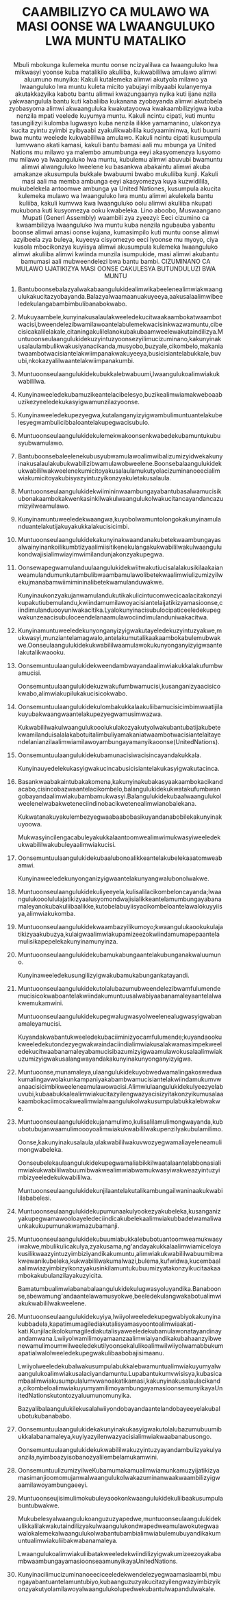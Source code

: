 <h1 align='center'>CAAMBILIZYO CA MULAWO WA MASI OONSE WA LWAANGULUKO LWA MUNTU MATALIKO</h1>
<h2 align='center'></h2>
<p align='center'>Mbuli mbokunga kulemeka muntu oonse ncizyalilwa ca lwaanguluko lwa mikwasyi yoonse kuba matalikilo akuliiba, kukwabililwa amulawo alimwi aluumuno munyika:
Kakuli kutalemeka alimwi akutyola milawo ya lwaanguluko lwa muntu kuleta micito yabujayi mibyaabi kulanyemya akutakkazyika kabotu bantu alimwi kwazungaanya nyika kuti ijane nzila yakwaangulula bantu kuti kabaliiba kukanana zyobayanda alimwi akutobela zyobasyoma alimwi akwaanguluka kwakutayoowa kwakaambilizyigwa kuba nenzila mpati veelede kuyumya muntu.
Kakuli ncintu cipati, kuti muntu tasungilizyi kulomba lugwasyo kuba nenzila ilikke yamamanino, ulakonzya kucita zyintu zyimbi zyibyaabi zyakulikwabilila kudyaamininwa, kuti buumi bwa muntu weelede kukwabililwa amulawo.
Kakuli ncintu cipati kusumpula lumvwano akati kamasi, kakuli bantu bamasi aali mu mbunga ya United Nations mu milawo ya malembo amumbunga eeyi akasyomenzya lusyomo mu milawo ya lwaanguluko lwa muntu, kubulemu alimwi abuvubi bwamuntu alimwi alwanguluko lweelene ku basankwa abakaintu alimwi akuba amakanze akusumpula bukkale bwabuumi bwabo mukuliiba kunji.
Kakuli masi aali ma memba ambunga eeyi akasyomezya kuya kuzwidilila, mukubelekela antoomwe ambunga ya United Nationes, kusumpula akucita kulemeka mulawo wa lwaanguluko lwa muntu alimwi akulekela bantu kuliiba, kakuli kumvwa kwa lwaanguluko oolu alimwi akuliiba nkupati mukubona kuti kusyomezya ooku kwabeleka.
Lino aboobo, Muswaangano Mupati (Generl Assembly) waambili zya zyeezyi: Eeci cizumino ca kwaambilizya lwaanguluko lwa muntu kuba nenzila ngubauba yabantu boonse alimwi amasi oonse kujana, kumasimpilo kuti muntu oonse alimwi azyibeela zya buleya, kuyeeya cisyomezyo eeci lyoonse mu myoyo, ciya kusola mbocikonzya kuyiisya alimwi akusumpula kulemeka lwaanguluko alimwi akuliiba alimwi kwiinda munzila isumpukide, masi alimwi akubantu bamumasi aali mubweendelezi bwa bantu bambi.
CIZUMINANO CA MULAWO UJATIKIZYA MASI OONSE CAKULESYA BUTUNDULUZI BWA MUNTU</p>
<ol>
  <li>
    <p>Bantuboonsebalazyalwakabaangulukidealimwikabeelenealimwiakwaangulukakucitazyobayanda.Balazyalwaamaanuakuyeeya,aakusalaalimwibeeledekulangabambimbulibanabokwabo.</p>
  </li>
  <li>
    <p>Mukuyaambele,kunyinakusalaulakweeledekucitwaakaambokatwaambotwacisi,bweendelezibwamilawoantelabulemekwacisinkwazwamuntu,cibecisicakalilelakale,citaningakulilelanokubakubaamweelewakutaindilizya.Muntuoonseulaangulukidekuzyintuzyoonsezyilimucizuminano,kakunyinakusalaulambulikwakusiyanacikanda,musyobo,buzyale,cikombelo,makaniatwaambotwacisiantelakwiimpanakwakuyeeya,busicisiantelabukkale,buvubi,nkokazyalilwaantelakwiimpanakumbi.</p>
  </li>
  <li>
    <p>Muntuoonseulaangulukidekubukkalebwabuumi,lwaangulukoalimwiakukwabililwa.</p>
  </li>
  <li>
    <p>Kunyinaweeledekubamuzikeantelacibelesyo,buzikealimwiamakweboaabuzikezyeeledekukasyigwamunzilazyoonse.</p>
  </li>
  <li>
    <p>Kunyinaweeledekupezyegwa,kutalanganyizyigwambulimuntuantelakubelesyegwambulicibbaloantelakupegwacisubulo.</p>
  </li>
  <li>
    <p>Muntuoonseulaangulukidekulemekwakoonsenkwabedekubamuntukubusyubwamulawo.</p>
  </li>
  <li>
    <p>Bantuboonsebaleelenekubusyubwamulawoalimwibalizumizyidwekakunyinakusalaulakubukwabilizibwamulawobweelene.Boonsebalaangulukidekukwabililwakweelenekumicitoyakusalaulamukutyolacizuminanoeecialimwiakumicitoyakubisyazyintuzyikonzyakuletakusalaula.</p>
  </li>
  <li>
    <p>Muntuoonseulaangulukidekwiimininwaambungayabantubasalwamucisikubonakaambokakwenkasinkilwakulwaangulukolwakucitancayandancazumizyilweamulawo.</p>
  </li>
  <li>
    <p>Kunyinamuntuweeledekwaangwa,kuyobolwamuntolongokakunyinamulanduantelakutijakuyakukkalakucisicimbi.</p>
  </li>
  <li>
    <p>Muntuoonseulaangulukidekakunyinakwaandanakubetekwaambungayasalwainyinankoilikumbtizyaalimiisitikenekulangakukwabililwakulwaangulukondwajisialimwiayimwimilandunjakonzyakupegwa.</p>
  </li>
  <li>
    <p>Oonsewapegwamulanduulaangulukidekwiitwakutiucisalalakusikilaakaianweamulandumunkutambulibwaambamulawolibetekwaalimwiulizumizyilwekujmanabamwiimimininalibetekwamulanduwakwe.</p>
    <p>Kunyinaukonzyakujanwamulandukutikakulicintucomwecicaalacitakonzyikupakutiubemulandu,kwiindamumilawoyacisiantelaijatikizyamasioonse,ciindimulanduooyuniwakacitika.Lyalokunyinacisubulocipaticeeledekupegwakunzeaacisubuloceendelanaamulawociindimulanduniwakacitwa.</p>
  </li>
  <li>
    <p>Kunyinamuntuweeledekunyonganyizyigwakutayeledekuzyintuzyakwe,mukwasyi,munziantelamagwalo,antelakumutalikaakaambokabulemubwakwe.Oonseulaangulukidekukwabililwaamulawokukunyonganyizyigwaantelakutalikwaooku.</p>
  </li>
  <li>
    <p>Oonsemuntuulaangulukidekweendambwayandaalimwiakukkalakufumbwamucisi.</p>
    <p>Oonsemuntuulaangulukidekuzwakufumbwamucisi,kusanganizyaacisicokwabo,alimwiakupilukakucisicokwabo.</p>
  </li>
  <li>
    <p>Oonsemuntuulaangulukidekulombakukkalaakuliibamucisicimbimwaatijilakuyubakwaangwaantelakupezyegwamusimwazwa.</p>
    <p>Kukwabililwakulwaangulukooolukulakozyakutyolwakubantubatijakubetekwamilanduisalalakabotuitalimbuliyamakaniatwaambotwacisiantelaitayendelanianzilaalimwiamilawoyambungayamanyikaoonse(UnitedNations).</p>
  </li>
  <li>
    <p>Oonsemuntuulaangulukidekubamunacisiwacisincayandakukkala.</p>
    <p>Kunyinauyedelekukasyigwakucincabusicisiantelakukasyigwakutacinca.</p>
  </li>
  <li>
    <p>Basankwaabakaintubakakomena,kakunyinakubakasyaakaambokacikandacabo,cisincobazwaantelacikombelo,balangulukidekukwatakufumbwangobayandaalimwiakubambamukwasyi.Balangulukidekubaalwaangulukolweelenelwabakweteneciindinobacikwetenealimwianobalekana.</p>
    <p>Kukwatanakuyakulembezyegwaabaabobasikuyandanabobilekakunyinakuyoowa.</p>
    <p>Mukwasyincilengacabuleyakukkalaantoomwealimwimukwasyiweeledekukwabililwakubuleyaalimwiakucisi.</p>
  </li>
  <li>
    <p>Oonsemuntuulaangulukidekubaalubonoalikkeantelakubelekaaatomweabamwi.</p>
    <p>Kunyinaweeledekunyonganizyigwaantelakunyangwalubonolwakwe.</p>
  </li>
  <li>
    <p>Muntuoonseulaangulukidekuliyeeyela,kulisalilacikombeloncayanda;lwaangulukooolululajatikizyaalusyomondwajisialikkeantelamumbungayabanamaleyanokubakuliibaalikke,kutobelabuyiisyacikombeloantelawalokuyyiisya,alimwiakukomba.</p>
  </li>
  <li>
    <p>Muntuoonseulaangulukidekwaambazyilikumoyo;kwaangulukaookukulajatikizyaakubuzya,kulaigwaalimwiakupamizeezokwiindamumapepaantelamulisikapepelekakunyinamunyinza.</p>
  </li>
  <li>
    <p>Muntuoonseulaangulukidekubamukabungaantelakubunganakwaluumuno.</p>
    <p>Kunyinaweeledekusungilizyigwakubamukabungankatayandi.</p>
  </li>
  <li>
    <p>Muntuoonseulaangulukidekutolalubazumubweendelezibwamfulumendemucisicokwaboantelakwiindakumuntuusalwabiyaabanamaleyaantelalwakwemukamwini.</p>
    <p>Muntuoonseulaangulukidekupegwalugwasyolweelenealugwasyigwabanamaleyamucisi.</p>
    <p>Kuyandakwabantukweeledekubaciiminizyocamfulumende;kuyandaookukweeledekutondezyegwakwaindaciindialimwiakusalakwamasimpekweeledekucitwaabanamaleyabamucisibazumizyigwaamulawokusalaalimwiakuzumizyigwakusalangwayandakakunyinakunyonganyizyigwa.</p>
  </li>
  <li>
    <p>Muntuoonse,munamaleya,ulaangulukidekuyobwedwamalingakoswedwakumalingavwolakunkampaniyakabambwamucisiantelakwiindamukumvwanaacisicimbikweeleneamulawowacisi.Alimwiulaangulukidekulyeezyelabuvubi,kubaabukkalealimwiakucitazyilengwazyacisizyitakonzyikumusalaakaambokaciimocakwealimwialwaangulukolwakusumpulabukkalebwakwe.</p>
  </li>
  <li>
    <p>Muntuoonseulaangulukidekujanamulimo,kulisalilamulimongwayanda,kububotubujanwaamulimoooyoalimwiakukwabililwakupenzilyakubulamilimo.</p>
    <p>Oonse,kakunyinakusalaula,ulakwabililwakuvwozyegwamaliayeleneamulimongwabeleka.</p>
    <p>Oonseubelekaulaangulukidekupegwamaliabikkilwaatalaantelabbonasialimwiakukwabililwabuumibwakwealimwiabwamukwasyiwakweazyintuzyimbizyeeledekukwabililwa.</p>
    <p>Muntuoonseulaangulukidekunjilaantelakutalikambungailwaninaakukwabililababelesi.</p>
  </li>
  <li>
    <p>Muntuoonseulaangulukidekupumunaakulyookezyakubeleka,kusanganizyakupegwamawooloayeledeciindicakubelekaalimwiakubbadelwamaliwaunkakukupumunakwamazubamanji.</p>
  </li>
  <li>
    <p>Muntuoonseulaangulukidekubuumiabukkalebubotuantoomweamukwasyiwakwe,mbulikulicakulya,zyakusama,ng'andayakukkalaalimwiamiceloyakusilikwaazyintuzyimbiziyandikakumuntu,alimwiakukwabililwabuumibwakwewanikubeleka,kukwabililwakumalwazi,bulema,kufwidwa,kucembaalaalimwiazyimbizyikonzyakusinkilamuntukubuumizyatakonzyikucitaakaambokakubulanzilayakuzyicita.</p>
    <p>Bamatumbualimwiabanabalaangulukidekulugwasyoluyandika.Banaboonse,abewamung'andaantelawamusyokwe,beeledekulangwakabotualimwiakukwabililwakweelene.</p>
  </li>
  <li>
    <p>Muntuoonseulaangulukidekuyiya,lwiiyolweeledekupegwabiyokakunyinakubbadela,kapatimumagilediakutalisyamasyoontoalimwiaakati-kati.Kunjilacikolokumagilediakutalisyaweeledekubamulawonatayandinayandamwana.Lwiiyolwamilimoyamaanzaalimwiaiyandikakubahaanzyibwenewamulimoumwilweeledekutilyoonsekalulikoalimwilwiiyolwamabbukumapatialwalolweeledekupegwakulibaabobajisimaanu.</p>
    <p>Lwiiyolweeledekubalwakusumpulabukkalebwamuntualimwiakuyumyalwaangulukoalimwiakusalaciyandamuntu.Lupabantukumvwisisya,kubasicambaalimwiakusumpulalumvwanoakatikamasi,kakunyinakusalaulacikanda,cikombeloalimwiakuyumyamilimoyambungayamasioonsemunyikayaUnitedNationskutontozyaluumunomunyika.</p>
    <p>Bazyalibalaangulukilekusalalwiiyondobayandaantelandobayeeyelakubalubotukubanababo.</p>
  </li>
  <li>
    <p>Oonsemuntuulaangulukidekakunyinakukasyigwakutolalubazumubuumibukkalabanamaleya,kuyiyazyilenwazyacisialimwiakwaabanabusongo.</p>
    <p>Oonsemuntuulaangulukidekukwabililwakuzyintuzyayandambulizyakulyaanzila,nyimboazyisobanozyalilembelamukamwini.</p>
  </li>
  <li>
    <p>OonsemuntuulizumizyilweKubamumakamualimwiamunkamuzyijatikizyamasimanjioomomujanwalwaangulukolwakazuminanwaakwaambilizyigwaamilawoyambungaeeyi.</p>
  </li>
  <li>
    <p>Muntuoonseujisimulimokubuleyaookonkwaangulukidekuliibaakusumpulabuntubwakwe.</p>
    <p>Mukubelesyalwaangulukoanguzuzyapedwe,muntuoonseulaangulukidekulikkalilakwakutaindilizyakulwaangulukondwapedweamulawokutegwaawalokalemekalwaangulukolwabantubambialimwiabulemubuyandikakumuntualimwiakuliibakwabanamaleya.</p>
    <p>LwaangulukoalimwiakuliibatakweeledekwiindilizyigwakumizeezoyakabambwaambungayamasioonseaamunyikayaUnitedNations.</p>
  </li>
  <li>
    <p>Kunyinacilimucizuminanoeeciceeledekwendelezyegwaamasiaambi,mbungayabantuantelamuntubiyo,kubaanguzuzyakucitazyilengwazyimbizyikonzyakutyolamilawoyalwaangulukolupedwekubantulwapandulwakale.</p>
  </li>
</ol>